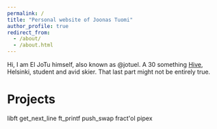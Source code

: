 ```yaml
---
permalink: /
title: "Personal website of Joonas Tuomi"
author_profile: true
redirect_from: 
  - /about/
  - /about.html
---
```


Hi, I am El JoTu himself, also known as @jotuel. A 30 something [Hive](https://hive.fi),  Helsinki, student and avid skier. That last part might not be entirely true.

Projects
======
libft
get_next_line
ft_printf
push_swap
fract'ol
pipex



